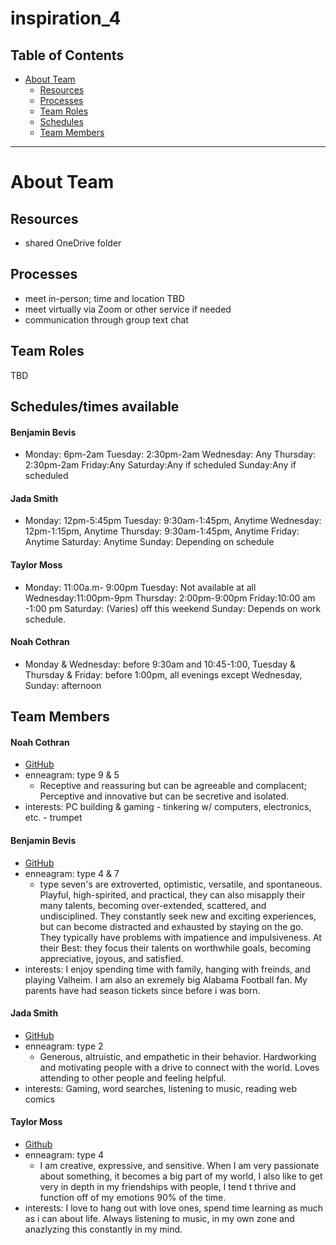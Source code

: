 # inspiration_4 

## Table of Contents


* [About Team](#About-Team)
   * [Resources](#Resources)
   * [Processes](#Processes)
   * [Team Roles](#Team-Roles)
   * [Schedules](#Schedules/times-available)
   * [Team Members](#Team-Members)
---

# About Team

## Resources
- shared OneDrive folder

## Processes
- meet in-person; time and location TBD
- meet virtually via Zoom or other service if needed
- communication through group text chat

## Team Roles
TBD

## Schedules/times available
#### Benjamin Bevis
- Monday: 6pm-2am Tuesday: 2:30pm-2am Wednesday: Any Thursday: 2:30pm-2am Friday:Any Saturday:Any if scheduled Sunday:Any if scheduled 
#### Jada Smith
- Monday: 12pm-5:45pm Tuesday: 9:30am-1:45pm, Anytime Wednesday: 12pm-1:15pm, Anytime Thursday: 9:30am-1:45pm, Anytime Friday: Anytime Saturday: Anytime Sunday: Depending on schedule
#### Taylor Moss
-  Monday: 11:00a.m- 9:00pm Tuesday: Not available at all Wednesday:11:00pm-9pm Thursday: 2:00pm-9:00pm Friday:10:00 am -1:00 pm Saturday: (Varies) off this weekend Sunday: Depends on work schedule.
#### Noah Cothran
- Monday & Wednesday: before 9:30am and 10:45-1:00, Tuesday & Thursday & Friday: before 1:00pm, all evenings except Wednesday, Sunday: afternoon


## Team Members
   #### Noah Cothran 
   - [GitHub](https://github.com/NoahCothran)
   - enneagram: type 9 & 5 
      - Receptive and reassuring but can be agreeable and complacent; Perceptive and innovative but can be secretive and isolated.
   - interests: PC building & gaming - tinkering w/ computers, electronics, etc. - trumpet
   #### Benjamin Bevis 
   - [GitHub](https://github.com/bbevis6196) 
   - enneagram: type 4 & 7 
        - type seven's are extroverted, optimistic, versatile, and spontaneous. Playful, high-spirited, and practical, they can also misapply their many talents, becoming over-extended, scattered, and undisciplined. They constantly seek new and exciting experiences, but can become distracted and exhausted by staying on the go. They typically have problems with impatience and impulsiveness. At their Best: they focus their talents on worthwhile goals, becoming appreciative, joyous, and satisfied.
   - interests: I enjoy spending time with family, hanging with freinds, and playing Valheim. I am also an exremely big Alabama Football fan. My parents have had season tickets since before i was born. 
   #### Jada Smith 
   - [GitHub](https://github.com/jsmith698) 
   - enneagram: type 2 
        - Generous, altruistic, and empathetic in their behavior. Hardworking and motivating people with a drive to connect with the world. Loves attending to other people and feeling helpful.
   - interests: Gaming, word searches, listening to music, reading web comics
   #### Taylor Moss
   - [Github](https://github.com/Taebun96)
   - enneagram:  type 4
        -  I am creative, expressive, and sensitive. When I am very passionate about something, it becomes a big part of my world, I also like to get very in depth in my friendships with people, I tend t thrive and function off of my emotions 90% of the time.
   - interests: I love to hang out with love ones, spend time learning as much as i can about life. Always listening to music, in my own zone and anazlyzing this constantly in my mind. 
